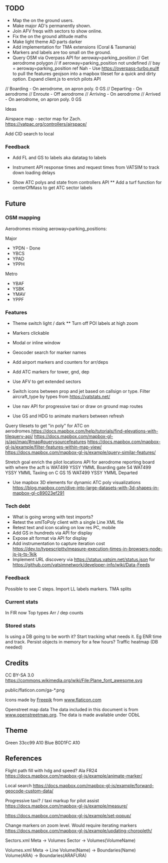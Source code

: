 ## TODO

* Map the on the ground users.
* Make major AD's permanently shown.
* Join AFV freqs with sectors to show online.
* Fix the on the ground altitude maths
* Make light theme AD parts darker
* Add implementation for TMA extensions (Coral & Tasmania)
* Markers and labels are too small on the ground.
* Query OSM via Overpass API for aeroway=parking_position
// Get aerodrome polygon
// if aeroway=parking_position not undefined
// bay = aeroway=parking_position ref
Nah - Use https://overpass-turbo.eu/# to pull the features geojson into a mapbox tileset for a quick and dirty option.
Expand client.js to enrich pilots API

// Boarding - On aerodrome, on apron poly. 0 GS
// Departing - On aerodrome
// Enroute - Off aerodrome
// Arriving - On aerodrome
// Arrived - On aerodrome, on apron poly. 0 GS


Ideas

Airspace map - sector map for Zach.
https://vatpac.org/controllers/airspace/

Add CID search to local

### Feedback

* Add FL and GS to labels aka datatag to labels

* Instrument API response times and request times from VATSIM to track down loading delays

* Show ATC polys and state from controllers API
** Add a turf function for centerOfMass to get ATC sector labels


## Future

### OSM mapping

Aerodromes missing aeroway=parking_positions:

Major
* YPDN - Done
* YBCS
* YPAD
* YPPH

Metro
* YBAF
* YSBK
* YMAV
* YPPF

### Features

* Theme switch light / dark
** Turn off POI labels at high zoom

* Markers clickable
* Modal or inline window
* Geocoder search for marker names


* Add airport markers and counters for arr/deps
* Add ATC markers for tower, gnd, dep
* Use AFV to get extended sectors
* Switch icons between prop and jet based on callsign or type.
  Filter aircraft_type by types from https://vatstats.net/
* Use nav API for progressive taxi or draw on ground map routes
* Use GS and HDG to animate markers between refresh

Query tilesets to get "in poly" for ATC on aerodromes.https://docs.mapbox.com/help/tutorials/find-elevations-with-tilequery-api/
https://docs.mapbox.com/mapbox-gl-js/api/map/#map#querysourcefeatures
https://docs.mapbox.com/mapbox-gl-js/example/filter-features-within-map-view/
https://docs.mapbox.com/mapbox-gl-js/example/query-similar-features/

Stretch goal enrich the pilot locations API for aerodrome reporting board with where the acft is
WAT499 YSSY YMML Boarding gate 54
WAT499 YSSY YMML Taxiing on C GS 15
WAT499 YSSY YMML Departed

* Use mapbox 3D elements for dynamic ATC poly visualizations https://blog.mapbox.com/dive-into-large-datasets-with-3d-shapes-in-mapbox-gl-c89023ef291


### Tech debt

* What is going wrong with test imports?
* Retest the xmlToPoly client with a single Line XML file
* Retest text and icon scaling on low res PC, mobile
* Add GS in hundreds via API for display
* Expose alt format via API for display
* Add instrumentation to capture iteration cost https://dev.to/typescripttv/measure-execution-times-in-browsers-node-js-js-ts-1kik
* Implement URL discovery via https://status.vatsim.net/status.json for https://github.com/vatsimnetwork/developer-info/wiki/Data-Feeds

### Feedback

Possible to see C steps. Import LL labels markers.
TMA splits

### Current stats
In FIR now
Top types
Arr / dep counts

### Stored stats
Is using a DB going to be worth it? Start tracking what needs it. Eg ENR time and track. Persist objects in memory for a few hours?
Traffic heatmap (DB needed)

## Credits
CC BY-SA 3.0
https://commons.wikimedia.org/wiki/File:Plane_font_awesome.svg 

public/flaticon.com/ga-*.png
<div>Icons made by <a href="https://www.freepik.com" title="Freepik">Freepik</a> from <a href="https://www.flaticon.com/" title="Flaticon">www.flaticon.com</a></div>

Openstreet map data
The data included in this document is from www.openstreetmap.org. The data is made available under ODbL

## Theme

Green 33cc99 A10
Blue B0D1FC A10

## References

Flight path fill with hdg and speed? Ala FR24
https://docs.mapbox.com/mapbox-gl-js/example/animate-marker/

Local search
https://docs.mapbox.com/mapbox-gl-js/example/forward-geocode-custom-data/

Progressive taxi? / taxi markup for pilot assist
https://docs.mapbox.com/mapbox-gl-js/example/measure/

https://docs.mapbox.com/mapbox-gl-js/example/set-popup/

Change markers on zoom level. Would require iterating markers
https://docs.mapbox.com/mapbox-gl-js/example/updating-choropleth/

Sectors.xml
Meta -> Volumes
Sector -> Volumes(VolumeName)

Volumes.xml
Meta -> Line
Volume(Name) -> Boundaries(Name)
Volume(ARA) -> Boundaries(ARAFURA)
